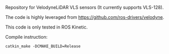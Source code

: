 Repository for VelodyneLiDAR VLS sensors (It currently supports VLS-128).

The code is highly leveraged from <https://github.com/ros-drivers/velodyne>.

This code is only tested in ROS Kinetic.

Compile instruction:

```
catkin_make -DCMAKE_BUILD=Release
```
